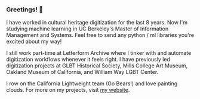 ### Greetings! 🌊

I have worked in cultural heritage digitization for the last 8 years. Now I'm studying machine learning in UC Berkeley's Master of Information Management and Systems. Feel free to send any python / ml libraries you're excited about my way!  

I still work part-time at Letterform Archive where I tinker with and automate digitization workflows whenever it feels right. I have previously led digitization projects at GLBT Historical Society, Mills College Art Museum, Oakland Museum of California, and William Way LGBT Center. 

I row on the California Lightweight team (Go Bears!) and love painting clouds. For more on my projects, visit [my website](https://elliswmartin.com/). 

